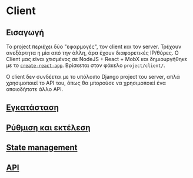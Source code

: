 # Client

## Εισαγωγή

Το project περιέχει δύο "εφαρμογές", τον client και τον server. Τρέχουν ανεξάρτητα η μία από την άλλη, άρα έχουν διαφορετικές IP/θύρες. Ο Client μας είναι χτισμένος σε NodeJS + React + MobX και δημιουργήθηκε με το [`create-react-app`](https://reactjs.org/docs/create-a-new-react-app.html). Βρίσκεται στον φάκελο `project/client/`.

Ο client δεν συνδέεται με το υπόλοιπο Django project του server, απλά χρησιμοποιεί το API του, όπως θα μπορούσε να χρησιμοποιεί ένα οποιοδήποτε άλλο API.

## [Εγκατάσταση](installation.md)

## [Ρύθμιση και εκτέλεση](config_and_execution.md)

## [State management](state_management.md)

## [API](api.md)
